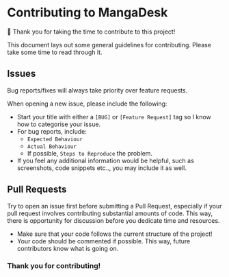 # Contributing to MangaDesk
🥳 Thank you for taking the time to contribute to this project!

This document lays out some general guidelines for contributing. Please take some time to read through it.

## Issues
Bug reports/fixes will always take priority over feature requests.

When opening a new issue, please include the following:

- Start your title with either a `[BUG]` or `[Feature Request]` tag so I know how to categorise your issue.
- For bug reports, include:
    - `Expected Behaviour`
    - `Actual Behaviour`
    - If possible, `Steps to Reproduce` the problem.
- If you feel any additional information would be helpful, such as screenshots, code snippets etc.., you may include it
  as well.

## Pull Requests
Try to open an issue first before submitting a Pull Request, especially if your pull request involves contributing substantial
amounts of code. This way, there is opportunity for discussion before you dedicate time and resources.

- Make sure that your code follows the current structure of the project!
- Your code should be commented if possible. This way, future contributors know what is going on.

### Thank you for contributing!
